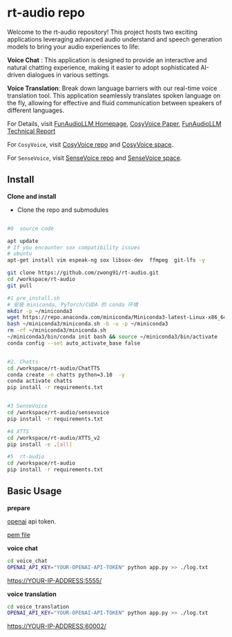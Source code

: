 # rt-audio repo

Welcome to the rt-audio repository! This project hosts two exciting applications leveraging advanced audio understand and speech generation models to bring your audio experiences to life:

**Voice Chat** :  This application is designed to provide an interactive and natural chatting experience, making it easier to adopt sophisticated AI-driven dialogues in various settings.

**Voice Translation**: Break down language barriers with our real-time voice translation tool. This application seamlessly translates spoken language on the fly, allowing for effective and fluid communication between speakers of different languages.

For Details, visit [FunAudioLLM Homepage](https://fun-audio-llm.github.io/), [CosyVoice Paper](https://fun-audio-llm.github.io/pdf/CosyVoice_v1.pdf), [FunAudioLLM Technical Report](https://fun-audio-llm.github.io/pdf/FunAudioLLM.pdf)

For `CosyVoice`, visit [CosyVoice repo](https://github.com/FunAudioLLM/CosyVoice) and [CosyVoice space](https://www.modelscope.cn/studios/iic/CosyVoice-300M).

For `SenseVoice`, visit [SenseVoice repo](https://github.com/FunAudioLLM/SenseVoice) and [SenseVoice space](https://www.modelscope.cn/studios/iic/SenseVoice).

## Install

**Clone and install**

- Clone the repo and submodules

``` sh

#0  source code

apt update
# If you encounter sox compatibility issues
# ubuntu
apt-get install vim espeak-ng sox libsox-dev  ffmpeg  git-lfs -y

git clone https://github.com/zwong91/rt-audio.git
cd /workspace/rt-audio
git pull

#1 pre_install.sh
# 安装 miniconda, PyTorch/CUDA 的 conda 环境
mkdir -p ~/miniconda3
wget https://repo.anaconda.com/miniconda/Miniconda3-latest-Linux-x86_64.sh -O ~/miniconda3/miniconda.sh
bash ~/miniconda3/miniconda.sh -b -u -p ~/miniconda3
rm -rf ~/miniconda3/miniconda.sh
~/miniconda3/bin/conda init bash && source ~/miniconda3/bin/activate
conda config --set auto_activate_base false


#2. Chatts 
cd /workspace/rt-audio/ChatTTS
conda create -n chatts python=3.10  -y
conda activate chatts
pip install -r requirements.txt 


#3 SenseVoice
cd /workspace/rt-audio/sensevoice
pip install -r requirements.txt

#4 XTTS
cd /workspace/rt-audio/XTTS_v2
pip install -e .[all]

#5  rt-audio
cd /workspace/rt-audio
pip install -r requirements.txt


```

## Basic Usage

**prepare**

[openai](https://platform.openai.com/) api token.

[pem file](https://blog.csdn.net/liuchenbaidu/article/details/136722001)

**voice chat**

``` sh
cd voice_chat
OPENAI_API_KEY="YOUR-OPENAI-API-TOKEN" python app.py >> ./log.txt
```

<https://YOUR-IP-ADDRESS:5555/>

**voice translation**

``` sh
cd voice_translation
OPENAI_API_KEY="YOUR-OPENAI-API-TOKEN" python app.py >> ./log.txt
```

<https://YOUR-IP-ADDRESS:60002/>
